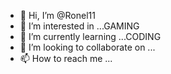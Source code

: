 - 👋 Hi, I’m @Ronel11
- 👀 I’m interested in ...GAMING
- 🌱 I’m currently learning ...CODING
- 💞️ I’m looking to collaborate on ...
- 📫 How to reach me ...

<!---
Ronel11/Ronel11 is a ✨ special ✨ repository because its `README.md` (this file) appears on your GitHub profile.
You can click the Preview link to take a look at your changes.
--->
